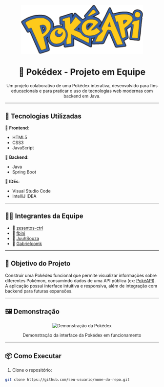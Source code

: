 <!-- Banner -->
<p align="center">
  <img src="https://raw.githubusercontent.com/PokeAPI/media/master/logo/pokeapi_256.png" alt="Banner Pokedex" width="400"/>
</p>

<h1 align="center">📘 Pokédex - Projeto em Equipe</h1>

<p align="center">
  Um projeto colaborativo de uma Pokédex interativa, desenvolvido para fins educacionais e para praticar o uso de tecnologias web modernas com backend em Java.
</p>

---

## 🚀 Tecnologias Utilizadas

🔹 **Frontend**:
- HTML5  
- CSS3  
- JavaScript  

🔹 **Backend**:
- Java  
- Spring Boot  

🔹 **IDEs**:
- Visual Studio Code  
- IntelliJ IDEA  

---

## 👨‍💻 Integrantes da Equipe

- 👤 [zesantos-ctrl](https://github.com/zesantos-ctrl)  
- 👤 [fbini](https://github.com/fbini)  
- 👤 [JuuhSouza](https://github.com/JuuhSouza)  
- 👤 [Gabrielcomk](https://github.com/Gabrielcomk)  

---

## 🎯 Objetivo do Projeto

Construir uma Pokédex funcional que permite visualizar informações sobre diferentes Pokémon, consumindo dados de uma API pública (ex: [PokéAPI](https://pokeapi.co/)). A aplicação possui interface intuitiva e responsiva, além de integração com backend para futuras expansões.

---

## 🖼️ Demonstração

<p align="center">
  <img src="https://imgur.com/64lha9J.gif" alt="Demonstração da Pokédex" width="300"/>
</p>

<p align="center">Demonstração da interface da Pokédex em funcionamento</p>

---

## 📦 Como Executar

1. Clone o repositório:

```bash
git clone https://github.com/seu-usuario/nome-do-repo.git
